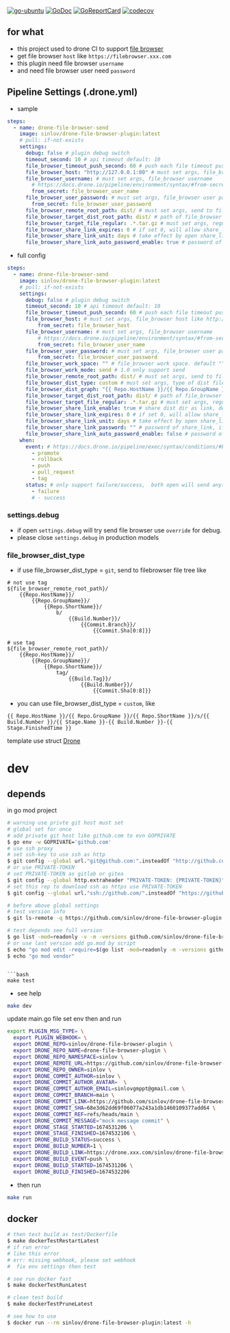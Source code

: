 [![go-ubuntu](https://github.com/sinlov/drone-file-browser-plugin/workflows/go-ubuntu/badge.svg?branch=main)](https://github.com/sinlov/drone-file-browser-plugin/actions)
[![GoDoc](https://godoc.org/github.com/sinlov/drone-file-browser-plugin?status.png)](https://godoc.org/github.com/sinlov/drone-file-browser-plugin/)
[![GoReportCard](https://goreportcard.com/badge/github.com/sinlov/drone-file-browser-plugin)](https://goreportcard.com/report/github.com/sinlov/drone-file-browser-plugin)
[![codecov](https://codecov.io/gh/sinlov/drone-file-browser-plugin/branch/main/graph/badge.svg)](https://codecov.io/gh/sinlov/drone-file-browser-plugin)

## for what

- this project used to drone CI to support [file browser](https://github.com/filebrowser/filebrowser)
- get file browser `host` like `https://filebrowser.xxx.com`
- this plugin need file browser `username`
- and need file browser user need `password`

## Pipeline Settings (.drone.yml)

- sample

```yaml
steps:
  - name: drone-file-browser-send
    image: sinlov/drone-file-browser-plugin:latest
    # pull: if-not-exists
    settings:
      debug: false # plugin debug switch
      timeout_second: 10 # api timeout default: 10
      file_browser_timeout_push_second: 60 # push each file timeout push second, must gather than 60.default: 60
      file_browser_host: "http://127.0.0.1:80" # must set args, file_browser host like http://127.0.0.1:80
      file_browser_username: # must set args, file_browser username
        # https://docs.drone.io/pipeline/environment/syntax/#from-secrets
        from_secret: file_browser_user_name
      file_browser_user_password: # must set args, file_browser user password
        from_secret: file_browser_user_password
      file_browser_remote_root_path: dist/ # must set args, send to file_browser base path
      file_browser_target_dist_root_path: dist/ # path of file_browser work on root, can set "". default: ""
      file_browser_target_file_regular: .*.tar.gz # must set args, regular of send to file_browser under file_browser_target_dist_root_path
      file_browser_share_link_expires: 0 # if set 0, will allow share_link exist forever，default: 0
      file_browser_share_link_unit: days # take effect by open share_link, only can use as [ days hours minutes seconds ]
      file_browser_share_link_auto_password_enable: true # password of share_link auto , if open this will cover settings.file_browser_share_link_password. default: false
```

- full config

```yaml
steps:
  - name: drone-file-browser-send
    image: sinlov/drone-file-browser-plugin:latest
    # pull: if-not-exists
    settings:
      debug: false # plugin debug switch
      timeout_second: 10 # api timeout default: 10
      file_browser_timeout_push_second: 60 # push each file timeout push second, must gather than 60.default: 60
      file_browser_host: # must set args, file_browser host like http://127.0.0.1:80
          from_secret: file_browser_host
      file_browser_username: # must set args, file_browser username
          # https://docs.drone.io/pipeline/environment/syntax/#from-secrets
          from_secret: file_browser_user_name
      file_browser_user_password: # must set args, file_browser user password
          from_secret: file_browser_user_password
      file_browser_work_space: "" # file_browser work space. default "" will use env:DRONE_WORKSPACE
      file_browser_work_mode: send # 1.0 only support send
      file_browser_remote_root_path: dist/ # must set args, send to file_browser base path
      file_browser_dist_type: custom # must set args, type of dist file graph only can use: git, custom
      file_browser_dist_graph: "{{ Repo.HostName }}/{{ Repo.GroupName }}/{{ Repo.ShortName }}/s/{{ Build.Number }}/{{ Stage.Name }}-{{ Build.Number }}-{{ Stage.FinishedTime }}" # type of dist custom
      file_browser_target_dist_root_path: dist/ # path of file_browser work on root, can set "". default: ""
      file_browser_target_file_regular: .*.tar.gz # must set args, regular of send to file_browser under file_browser_target_dist_root_path
      file_browser_share_link_enable: true # share dist dir as link, default: true
      file_browser_share_link_expires: 0 # if set 0, will allow share_link exist forever，default: 0
      file_browser_share_link_unit: days # take effect by open share_link, only can use as [ days hours minutes seconds ]
      file_browser_share_link_password: "" # password of share_link, if not set will not use password, default: ""
      file_browser_share_link_auto_password_enable: false # password of share_link auto , if open this will cover settings.file_browser_share_link_password. default: false
    when:
      event: # https://docs.drone.io/pipeline/exec/syntax/conditions/#by-event
        - promote
        - rollback
        - push
        - pull_request
        - tag
      status: # only support failure/success,  both open will send anything
        - failure
        # - success
```

### settings.debug

- if open `settings.debug` will try send file browser use `override` for debug.
- please close `settings.debug` in production models

### file_browser_dist_type

- if use file_browser_dist_type = `git`, send to filebrowser file tree like

```
# not use tag
${file_browser_remote_root_path}/
	{{Repo.HostName}}/
		{{Repo.GroupName}}/
			{{Repo.ShortName}}/
				b/
					{{Build.Number}}/
						{{Commit.Branch}}/
							{{Commit.Sha[0:8]}}

# use tag
${file_browser_remote_root_path}/
	{{Repo.HostName}}/
		{{Repo.GroupName}}/
			{{Repo.ShortName}}/
				tag/
					{{Build.Tag}}/
						{{Build.Number}}/
							{{Commit.Sha[0:8]}}
```

- you can use file_browser_dist_type = `custom`, like

```
{{ Repo.HostName }}/{{ Repo.GroupName }}/{{ Repo.ShortName }}/s/{{ Build.Number }}/{{ Stage.Name }}-{{ Build.Number }}-{{ Stage.FinishedTime }}
```

template use struct [Drone](https://github.com/sinlov/drone-info-tools/blob/main/drone_info/droneInfo.go#L335)

# dev

## depends

in go mod project

```bash
# warning use privte git host must set
# global set for once
# add private git host like github.com to evn GOPRIVATE
$ go env -w GOPRIVATE='github.com'
# use ssh proxy
# set ssh-key to use ssh as http
$ git config --global url."git@github.com:".insteadOf "http://github.com/"
# or use PRIVATE-TOKEN
# set PRIVATE-TOKEN as gitlab or gitea
$ git config --global http.extraheader "PRIVATE-TOKEN: {PRIVATE-TOKEN}"
# set this rep to download ssh as https use PRIVATE-TOKEN
$ git config --global url."ssh://github.com/".insteadOf "https://github.com/"

# before above global settings
# test version info
$ git ls-remote -q https://github.com/sinlov/drone-file-browser-plugin.git

# test depends see full version
$ go list -mod=readonly -v -m -versions github.com/sinlov/drone-file-browser-plugin
# or use last version add go.mod by script
$ echo "go mod edit -require=$(go list -mod=readonly -m -versions github.com/sinlov/drone-file-browser-plugin | awk '{print $1 "@" $NF}')"
$ echo "go mod vendor"
```

```

```bash
make test
```

- see help

```bash
make dev
```

update main.go file set env then and run

```bash
export PLUGIN_MSG_TYPE= \
  export PLUGIN_WEBHOOK= \
  export DRONE_REPO=sinlov/drone-file-browser-plugin \
  export DRONE_REPO_NAME=drone-file-browser-plugin \
  export DRONE_REPO_NAMESPACE=sinlov \
  export DRONE_REMOTE_URL=https://github.com/sinlov/drone-file-browser-plugin \
  export DRONE_REPO_OWNER=sinlov \
  export DRONE_COMMIT_AUTHOR=sinlov \
  export DRONE_COMMIT_AUTHOR_AVATAR=  \
  export DRONE_COMMIT_AUTHOR_EMAIL=sinlovgmppt@gmail.com \
  export DRONE_COMMIT_BRANCH=main \
  export DRONE_COMMIT_LINK=https://github.com/sinlov/drone-file-browser-plugin/commit/68e3d62dd69f06077a243a1db1460109377add64 \
  export DRONE_COMMIT_SHA=68e3d62dd69f06077a243a1db1460109377add64 \
  export DRONE_COMMIT_REF=refs/heads/main \
  export DRONE_COMMIT_MESSAGE="mock message commit" \
  export DRONE_STAGE_STARTED=1674531206 \
  export DRONE_STAGE_FINISHED=1674532106 \
  export DRONE_BUILD_STATUS=success \
  export DRONE_BUILD_NUMBER=1 \
  export DRONE_BUILD_LINK=https://drone.xxx.com/sinlov/drone-file-browser-plugin/1 \
  export DRONE_BUILD_EVENT=push \
  export DRONE_BUILD_STARTED=1674531206 \
  export DRONE_BUILD_FINISHED=1674532206
```

- then run

```bash
make run
```

## docker

```bash
# then test build as test/Dockerfile
$ make dockerTestRestartLatest
# if run error
# like this error
# err: missing webhook, please set webhook
#  fix env settings then test

# see run docker fast
$ make dockerTestRunLatest

# clean test build
$ make dockerTestPruneLatest

# see how to use
$ docker run --rm sinlov/drone-file-browser-plugin:latest -h
```

